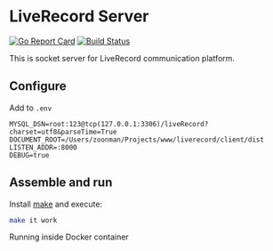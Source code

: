 # LiveRecord Server 

[![Go Report Card](https://goreportcard.com/badge/github.com/liverecord/server)](https://goreportcard.com/report/github.com/liverecord/server)
[![Build Status](https://travis-ci.org/liverecord/server.svg?branch=master)](https://travis-ci.org/liverecord/server)

This is socket server for LiveRecord communication platform.

## Configure

Add to `.env`
```
MYSQL_DSN=root:123@tcp(127.0.0.1:3306)/liveRecord?charset=utf8&parseTime=True
DOCUMENT_ROOT=/Users/zoonman/Projects/www/liverecord/client/dist
LISTEN_ADDR=:8000
DEBUG=true
```

## Assemble and run

Install [make](https://www.gnu.org/software/make/manual/make.html) and execute:

```bash
make it work
```


Running inside Docker container

```bash



```